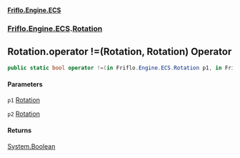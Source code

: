 #### [Friflo.Engine.ECS](index.md 'index')
### [Friflo.Engine.ECS](Friflo.Engine.ECS.md 'Friflo.Engine.ECS').[Rotation](Rotation.md 'Friflo.Engine.ECS.Rotation')

## Rotation.operator !=(Rotation, Rotation) Operator

```csharp
public static bool operator !=(in Friflo.Engine.ECS.Rotation p1, in Friflo.Engine.ECS.Rotation p2);
```
#### Parameters

<a name='Friflo.Engine.ECS.Rotation.op_Inequality(Friflo.Engine.ECS.Rotation,Friflo.Engine.ECS.Rotation).p1'></a>

`p1` [Rotation](Rotation.md 'Friflo.Engine.ECS.Rotation')

<a name='Friflo.Engine.ECS.Rotation.op_Inequality(Friflo.Engine.ECS.Rotation,Friflo.Engine.ECS.Rotation).p2'></a>

`p2` [Rotation](Rotation.md 'Friflo.Engine.ECS.Rotation')

#### Returns
[System.Boolean](https://docs.microsoft.com/en-us/dotnet/api/System.Boolean 'System.Boolean')